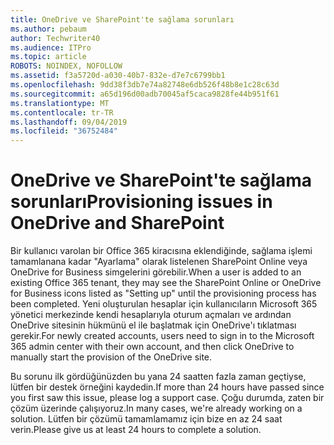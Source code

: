 ```yaml
---
title: OneDrive ve SharePoint'te sağlama sorunları
ms.author: pebaum
author: Techwriter40
ms.audience: ITPro
ms.topic: article
ROBOTS: NOINDEX, NOFOLLOW
ms.assetid: f3a5720d-a030-40b7-832e-d7e7c6799bb1
ms.openlocfilehash: 9dd38f3db7e74a82748e6db526f48b8e1c28c63d
ms.sourcegitcommit: a65d196d00adb70045af5caca9828fe44b951f61
ms.translationtype: MT
ms.contentlocale: tr-TR
ms.lasthandoff: 09/04/2019
ms.locfileid: "36752484"
---
```

# <a name="provisioning-issues-in-onedrive-and-sharepoint"></a><span data-ttu-id="52e08-102">OneDrive ve SharePoint'te sağlama sorunları</span><span class="sxs-lookup"><span data-stu-id="52e08-102">Provisioning issues in OneDrive and SharePoint</span></span>

<span data-ttu-id="52e08-103">Bir kullanıcı varolan bir Office 365 kiracısına eklendiğinde, sağlama işlemi tamamlanana kadar "Ayarlama" olarak listelenen SharePoint Online veya OneDrive for Business simgelerini görebilir.</span><span class="sxs-lookup"><span data-stu-id="52e08-103">When a user is added to an existing Office 365 tenant, they may see the SharePoint Online or OneDrive for Business icons listed as "Setting up" until the provisioning process has been completed.</span></span> <span data-ttu-id="52e08-104">Yeni oluşturulan hesaplar için kullanıcıların Microsoft 365 yönetici merkezinde kendi hesaplarıyla oturum açmaları ve ardından OneDrive sitesinin hükmünü el ile başlatmak için OneDrive'ı tıklatması gerekir.</span><span class="sxs-lookup"><span data-stu-id="52e08-104">For newly created accounts, users need to sign in to the Microsoft 365 admin center with their own account, and then click OneDrive to manually start the provision of the OneDrive site.</span></span>
  
<span data-ttu-id="52e08-105">Bu sorunu ilk gördüğünüzden bu yana 24 saatten fazla zaman geçtiyse, lütfen bir destek örneğini kaydedin.</span><span class="sxs-lookup"><span data-stu-id="52e08-105">If more than 24 hours have passed since you first saw this issue, please log a support case.</span></span> <span data-ttu-id="52e08-106">Çoğu durumda, zaten bir çözüm üzerinde çalışıyoruz.</span><span class="sxs-lookup"><span data-stu-id="52e08-106">In many cases, we're already working on a solution.</span></span> <span data-ttu-id="52e08-107">Lütfen bir çözümü tamamlamamız için bize en az 24 saat verin.</span><span class="sxs-lookup"><span data-stu-id="52e08-107">Please give us at least 24 hours to complete a solution.</span></span>
  
